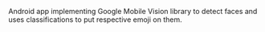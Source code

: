 Android app implementing Google Mobile Vision library to detect faces and uses classifications to put respective emoji on them.
